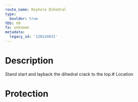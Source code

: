 ```yaml
---
route_name: Keyhole Dihedral
type:
  boulder: true
YDS: V0
fa: unknown
metadata:
  legacy_id: '120124031'
---
```

# Description
Stand start and layback the dihedral crack to the top.# Location
# Protection
